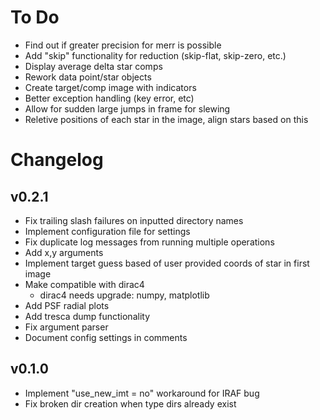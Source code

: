 # To Do

* Find out if greater precision for merr is possible
* Add "skip" functionality for reduction (skip-flat, skip-zero, etc.)
* Display average delta star comps
* Rework data point/star objects
* Create target/comp image with indicators
* Better exception handling (key error, etc)
* Allow for sudden large jumps in frame for slewing
* Reletive positions of each star in the image, align stars based on this

# Changelog

## v0.2.1
* Fix trailing slash failures on inputted directory names
* Implement configuration file for settings
* Fix duplicate log messages from running multiple operations
* Add x,y arguments
* Implement target guess based of user provided coords of star in first image
* Make compatible with dirac4
    - dirac4 needs upgrade: numpy, matplotlib
* Add PSF radial plots
* Add tresca dump functionality
* Fix argument parser
* Document config settings in comments

## v0.1.0
* Implement "use_new_imt = no" workaround for IRAF bug
* Fix broken dir creation when type dirs already exist
